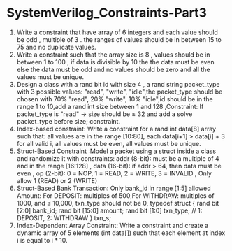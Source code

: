 # SystemVerilog_Constraints-Part3
1. Write a constraint that have array of 6 integers and each value should be odd , multiple of 3 . the ranges of values should be in between 15 to 75 and no duplicate values.
2. Write a constraint such that the array size is 8 , values should be in between 1 to 100 , if data is divisible by 10 the the data must be even else the data must be odd and no values should be zero and all the values must be unique.
3. Design a class with a rand bit id with size 4 , a rand string packet_type with 3 possible values: "read", "write", "idle",the packet_type should be chosen with 70% "read", 20% "write", 10% "idle",id should be in the range 1 to 10,add a rand int size between 1 and 128 ,Constraint: If packet_type is "read" → size should be ≤ 32 and add a solve packet_type before size; constraint.
4. Index-based constraint:
Write a constraint for a rand int data[8] array such that: all values are in the range [10:80], each data[i+1] > data[i] + 3 for all valid i, all values must be even, all values must be unique.
5. Struct-Based Constraint :Model a packet using a struct inside a class and randomize it with constraints: addr (8-bit): must be a multiple of 4 and in the range [16:128] , data (16-bit): if addr > 64, then data must be even , op (2-bit): 0 = NOP, 1 = READ, 2 = WRITE, 3 = INVALID , Only allow 1 (READ) or 2 (WRITE)
6. Struct-Based Bank Transaction: Only bank_id in range [1:5] allowed Amount: For DEPOSIT: multiples of 500,For WITHDRAW: multiples of 1000, and ≤ 10,000, txn_type should not be 0,
 typedef struct {
  rand bit [2:0] bank_id;
  rand bit [15:0] amount;
  rand bit [1:0] txn_type; // 1: DEPOSIT, 2: WITHDRAW
 } txn_s;
7. Index-Dependent Array Constraint: Write a constraint and create a dynamic array of 5 elements (int data[]) such that each element at index i is equal to i * 10.

